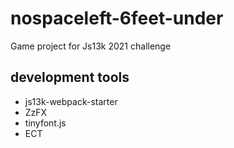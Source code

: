# nospaceleft-6feet-under
Game project for Js13k 2021 challenge

## development tools

* js13k-webpack-starter
* ZzFX
* tinyfont.js
* ECT